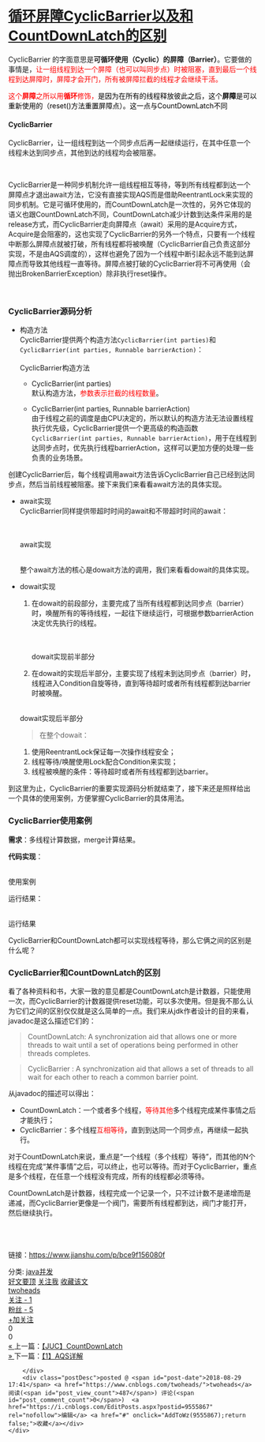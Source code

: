 <div class="post">
		<h1 class="postTitle">
			<a id="cb_post_title_url" class="postTitle2" href="https://www.cnblogs.com/twoheads/p/9555867.html">循环屏障CyclicBarrier以及和CountDownLatch的区别</a>
		</h1>
		<div class="clear"></div>
		<div class="postBody">
			<div id="cnblogs_post_body" class="blogpost-body"><p>CyclicBarrier 的字面意思是<strong>可循环使用（Cyclic）的屏障（Barrier）</strong>。它要做的事情是，<span style="color: #ff0000;">让一组线程到达一个屏障（也可以叫同步点）时被阻塞，直到最后一个线程到达屏障时，屏障才会开门，所有被屏障拦截的线程才会继续干活。</span></p>
<p><span style="color: #ff0000;">这个<span><strong>屏障</strong></span>之所以用<span><strong>循环</strong></span>修饰，<span style="color: #000000;">是因为在所有的线程释放彼此之后，这个<strong>屏障</strong>是可以重新使用的（reset()方法重置屏障点）。这一点与CountDownLatch不同</span></span></p>
<div>
<div>
<h4>CyclicBarrier</h4>
<p>CyclicBarrier，让一组线程到达一个同步点后再一起继续运行，在其中任意一个线程未达到同步点，其他到达的线程均会被阻塞。</p>
<p>&nbsp;</p>
<p>CyclicBarrier是一种同步机制允许一组线程相互等待，等到所有线程都到达一个屏障点才退出<span lang="en-us" xml:lang="en-us">await方法，它没有直接实现<span lang="en-us" xml:lang="en-us">AQS而是借助<span lang="en-us" xml:lang="en-us">ReentrantLock来实现的同步机制。它是可循环使用的，而<span lang="en-us" xml:lang="en-us">CountDownLatch是一次性的，另外它体现的语义也跟<span lang="en-us" xml:lang="en-us">CountDownLatch不同，<span lang="en-us" xml:lang="en-us">CountDownLatch减少计数到达条件采用的是<span lang="en-us" xml:lang="en-us">release方式，而<span lang="en-us" xml:lang="en-us">CyclicBarrier走向屏障点（<span lang="en-us" xml:lang="en-us">await）采用的是<span lang="en-us" xml:lang="en-us">Acquire方式，<span lang="en-us" xml:lang="en-us">Acquire是会阻塞的，这也实现了<span lang="en-us" xml:lang="en-us">CyclicBarrier的另外一个特点，只要有一个线程中断那么屏障点就被打破，所有线程都将被唤醒（<span lang="en-us" xml:lang="en-us">CyclicBarrier自己负责这部分实现，不是由<span lang="en-us" xml:lang="en-us">AQS调度的），这样也避免了因为一个线程中断引起永远不能到达屏障点而导致其他线程一直等待。屏障点被打破的<span lang="en-us" xml:lang="en-us">CyclicBarrier将不可再使用（会抛出<span lang="en-us" xml:lang="en-us">BrokenBarrierException）除非执行<span lang="en-us" xml:lang="en-us">reset操作。</span></span></span></span></span></span></span></span></span></span></span></span></span></span></span></span></span></p>
<p>&nbsp;</p>
<h3>CyclicBarrier源码分析</h3>
<ul>
<li>构造方法<br> CyclicBarrier提供两个构造方法<code>CyclicBarrier(int parties)</code>和<code>CyclicBarrier(int parties, Runnable barrierAction)</code>：<br>
<div class="image-package">
<div class="image-container">
<div class="image-container-fill">&nbsp;</div>
<div class="image-view" data-width="627" data-height="478"><img src="//upload-images.jianshu.io/upload_images/3994601-9f7aa2c9ef36d186.png" alt="" data-original-src="//upload-images.jianshu.io/upload_images/3994601-9f7aa2c9ef36d186.png" data-original-width="627" data-original-height="478" data-original-format="image/png" data-original-filesize="104922"></div>







</div>
<div class="image-caption">CyclicBarrier构造方法</div>







</div>
<ul>
<li>
<p>CyclicBarrier(int parties)<br> 默认构造方法，<span style="color: #ff0000;">参数表示拦截的线程数量</span>。</p>







</li>
<li>
<p>CyclicBarrier(int parties, Runnable barrierAction)<br> 由于线程之前的调度是由CPU决定的，所以默认的构造方法无法设置线程执行优先级，CyclicBarrier提供一个更高级的构造函数<code>CyclicBarrier(int parties, Runnable barrierAction)</code>，用于在线程到达同步点时，优先执行线程barrierAction，这样可以更加方便的处理一些负责的业务场景。</p>







</li>







</ul>







</li>







</ul>
<p>创建CyclicBarrier后，每个线程调用await方法告诉CyclicBarrier自己已经到达同步点，然后当前线程被阻塞。接下来我们来看看await方法的具体实现。</p>
<ul>
<li>
<p>await实现<br> CyclicBarrier同样提供带超时时间的await和不带超时时间的await：</p>







<br>
<div class="image-package">
<div class="image-container">
<div class="image-container-fill">&nbsp;</div>
<div class="image-view" data-width="569" data-height="227"><img src="//upload-images.jianshu.io/upload_images/3994601-190b7149b485721d.png" alt="" data-original-src="//upload-images.jianshu.io/upload_images/3994601-190b7149b485721d.png" data-original-width="569" data-original-height="227" data-original-format="image/png" data-original-filesize="37490"></div>







</div>
<div class="image-caption">await实现</div>







</div>







<br>
<p>整个await方法的核心是dowait方法的调用，我们来看看dowait的具体实现。</p>







</li>
<li>
<p>dowait实现</p>
<ol>
<li>
<p>在dowait的前段部分，主要完成了当所有线程都到达同步点（barrier）时，唤醒所有的等待线程，一起往下继续运行，可根据参数barrierAction决定优先执行的线程。</p>







<br>
<div class="image-package">
<div class="image-container">
<div class="image-container-fill">&nbsp;</div>
<div class="image-view" data-width="558" data-height="508"><img src="//upload-images.jianshu.io/upload_images/3994601-85bc47dc1b0a0dd7.png" alt="" data-original-src="//upload-images.jianshu.io/upload_images/3994601-85bc47dc1b0a0dd7.png" data-original-width="558" data-original-height="508" data-original-format="image/png" data-original-filesize="70556"></div>







</div>
<div class="image-caption">dowait实现前半部分</div>







</div>







</li>
<li>
<p>在dowait的实现后半部分，主要实现了线程未到达同步点（barrier）时，线程进入Condition自旋等待，直到等待超时或者所有线程都到达barrier时被唤醒。</p>







</li>







</ol>
<div class="image-package">
<div class="image-container">
<div class="image-container-fill">&nbsp;</div>
<div class="image-view" data-width="589" data-height="522"><img src="//upload-images.jianshu.io/upload_images/3994601-441d69b45b6415db.png" alt="" data-original-src="//upload-images.jianshu.io/upload_images/3994601-441d69b45b6415db.png" data-original-width="589" data-original-height="522" data-original-format="image/png" data-original-filesize="66868"></div>







</div>
<div class="image-caption">dowait实现后半部分</div>







</div>
<blockquote>
<p>在整个dowait：</p>







</blockquote>
<ol>
<li>使用ReentrantLock保证每一次操作线程安全；</li>
<li>线程等待/唤醒使用Lock配合Condition来实现；</li>
<li>线程被唤醒的条件：等待超时或者所有线程都到达barrier。</li>







</ol></li>







</ul>
<p>到这里为止，CyclicBarrier的重要实现源码分析就结束了，接下来还是照样给出一个具体的使用案例，方便掌握CyclicBarrier的具体用法。</p>
<h3>CyclicBarrier使用案例</h3>
<p><strong>需求</strong>：多线程计算数据，merge计算结果。</p>
<p><strong>代码实现</strong>：</p>
<div class="image-package">
<div class="image-container">
<div class="image-container-fill">&nbsp;</div>
<div class="image-view" data-width="716" data-height="799"><img src="//upload-images.jianshu.io/upload_images/3994601-53ffb55ef09d4b6a.png" alt="" data-original-src="//upload-images.jianshu.io/upload_images/3994601-53ffb55ef09d4b6a.png" data-original-width="716" data-original-height="799" data-original-format="image/png" data-original-filesize="149305"></div>







</div>
<div class="image-caption">使用案例</div>







</div>
<p>运行结果：</p>
<div class="image-package">
<div class="image-container">
<div class="image-container-fill">&nbsp;</div>
<div class="image-view" data-width="806" data-height="154"><img src="//upload-images.jianshu.io/upload_images/3994601-3af42fb573ca3496.png" alt="" data-original-src="//upload-images.jianshu.io/upload_images/3994601-3af42fb573ca3496.png" data-original-width="806" data-original-height="154" data-original-format="image/png" data-original-filesize="36454"></div>







</div>
<div class="image-caption">运行结果</div>







</div>
<p>CyclicBarrier和CountDownLatch都可以实现线程等待，那么它俩之间的区别是什么呢？</p>
<h3>CyclicBarrier和CountDownLatch的区别</h3>
<p>看了各种资料和书，大家一致的意见都是CountDownLatch是计数器，只能使用一次，而CyclicBarrier的计数器提供reset功能，可以多次使用。但是我不那么认为它们之间的区别仅仅就是这么简单的一点。我们来从jdk作者设计的目的来看，javadoc是这么描述它们的：</p>
<blockquote>
<p>CountDownLatch: A synchronization aid that allows one or more threads to wait until a set of operations being performed in other threads completes.</p>







</blockquote>
<blockquote>
<p>CyclicBarrier : A synchronization aid that allows a set of threads to all wait for each other to reach a common barrier point.</p>







</blockquote>
<p>从javadoc的描述可以得出：</p>
<ul>
<li>CountDownLatch：一个或者多个线程，<span style="color: #ff0000;">等待其他</span>多个线程完成某件事情之后才能执行；</li>
<li>CyclicBarrier：多个线程<span style="color: #ff0000;">互相等待</span>，直到到达同一个同步点，再继续一起执行。</li>







</ul>
<p>对于CountDownLatch来说，重点是“一个线程（多个线程）等待”，而其他的N个线程在完成“某件事情”之后，可以终止，也可以等待。而对于CyclicBarrier，重点是多个线程，在任意一个线程没有完成，所有的线程都必须等待。</p>
<p>CountDownLatch是计数器，线程完成一个记录一个，只不过计数不是递增而是递减，而CyclicBarrier更像是一个阀门，需要所有线程都到达，阀门才能打开，然后继续执行。</p>







</div>







<br><br><br>链接：https://www.jianshu.com/p/bce9f156080f</div></div><div id="MySignature"></div>
<div class="clear"></div>
<div id="blog_post_info_block">
<div id="BlogPostCategory">分类: <a href="https://www.cnblogs.com/twoheads/category/1289066.html" target="_blank">java并发</a></div>
<div id="EntryTag"></div>
<div id="blog_post_info"><div id="green_channel">
        <a href="javascript:void(0);" id="green_channel_digg" onclick="DiggIt(9555867,cb_blogId,1);green_channel_success(this,'谢谢推荐！');">好文要顶</a>
            <a id="green_channel_follow" onclick="follow('a92c95e9-9361-4e3b-2ce0-08d54dbac325');" href="javascript:void(0);">关注我</a>
    <a id="green_channel_favorite" onclick="AddToWz(cb_entryId);return false;" href="javascript:void(0);">收藏该文</a>
    <a id="green_channel_weibo" href="javascript:void(0);" title="分享至新浪微博" onclick="ShareToTsina()"><img src="//common.cnblogs.com/images/icon_weibo_24.png" alt=""></a>
    <a id="green_channel_wechat" href="javascript:void(0);" title="分享至微信" onclick="shareOnWechat()"><img src="//common.cnblogs.com/images/wechat.png" alt=""></a>
</div>
<div id="author_profile">
    <div id="author_profile_info" class="author_profile_info">
            <a href="https://home.cnblogs.com/u/twoheads/" target="_blank"><img src="//pic.cnblogs.com/face/sample_face.gif" class="author_avatar" alt=""></a>
        <div id="author_profile_detail" class="author_profile_info">
            <a href="https://home.cnblogs.com/u/twoheads/">twoheads</a><br>
            <a href="https://home.cnblogs.com/u/twoheads/followees">关注 - 1</a><br>
            <a href="https://home.cnblogs.com/u/twoheads/followers">粉丝 - 5</a>
        </div>
    </div>
    <div class="clear"></div>
    <div id="author_profile_honor"></div>
    <div id="author_profile_follow">
                <a href="javascript:void(0);" onclick="follow('a92c95e9-9361-4e3b-2ce0-08d54dbac325');return false;">+加关注</a>
    </div>
</div>
<div id="div_digg">
    <div class="diggit" onclick="votePost(9555867,'Digg')">
        <span class="diggnum" id="digg_count">0</span>
    </div>
    <div class="buryit" onclick="votePost(9555867,'Bury')">
        <span class="burynum" id="bury_count">0</span>
    </div>
    <div class="clear"></div>
    <div class="diggword" id="digg_tips">
    </div>
</div>
<script type="text/javascript">
    currentDiggType = 0;
</script></div>
<div class="clear"></div>
<div id="post_next_prev"><a href="https://www.cnblogs.com/twoheads/p/9554645.html" class="p_n_p_prefix">« </a> 上一篇：<a href="https://www.cnblogs.com/twoheads/p/9554645.html" title="发布于2018-08-29 15:31">【JUC】CountDownLatch</a><br><a href="https://www.cnblogs.com/twoheads/p/9564461.html" class="p_n_p_prefix">» </a> 下一篇：<a href="https://www.cnblogs.com/twoheads/p/9564461.html" title="发布于2018-08-31 10:44">【1】AQS详解</a><br></div>
</div>


		</div>
		<div class="postDesc">posted @ <span id="post-date">2018-08-29 17:41</span> <a href="https://www.cnblogs.com/twoheads/">twoheads</a> 阅读(<span id="post_view_count">487</span>) 评论(<span id="post_comment_count">0</span>)  <a href="https://i.cnblogs.com/EditPosts.aspx?postid=9555867" rel="nofollow">编辑</a> <a href="#" onclick="AddToWz(9555867);return false;">收藏</a></div>
	</div>